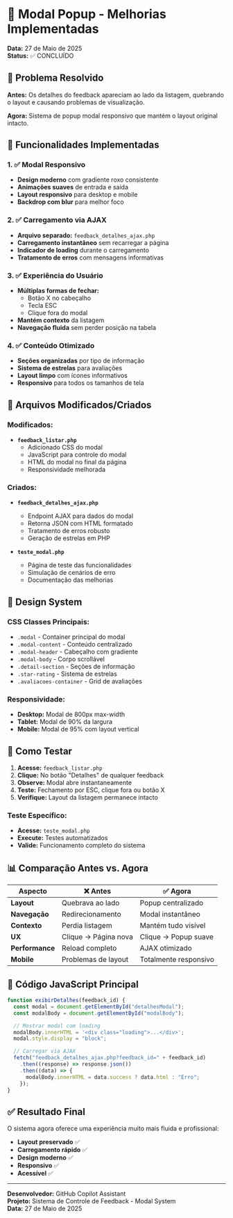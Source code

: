 # 🔧 Modal Popup - Melhorias Implementadas

**Data:** 27 de Maio de 2025  
**Status:** ✅ CONCLUÍDO

## 🎯 Problema Resolvido

**Antes:** Os detalhes do feedback apareciam ao lado da listagem, quebrando o layout e causando problemas de visualização.

**Agora:** Sistema de popup modal responsivo que mantém o layout original intacto.

## 🚀 Funcionalidades Implementadas

### 1. ✅ Modal Responsivo

- **Design moderno** com gradiente roxo consistente
- **Animações suaves** de entrada e saída
- **Layout responsivo** para desktop e mobile
- **Backdrop com blur** para melhor foco

### 2. ✅ Carregamento via AJAX

- **Arquivo separado:** `feedback_detalhes_ajax.php`
- **Carregamento instantâneo** sem recarregar a página
- **Indicador de loading** durante o carregamento
- **Tratamento de erros** com mensagens informativas

### 3. ✅ Experiência do Usuário

- **Múltiplas formas de fechar:**
  - Botão X no cabeçalho
  - Tecla ESC
  - Clique fora do modal
- **Mantém contexto** da listagem
- **Navegação fluida** sem perder posição na tabela

### 4. ✅ Conteúdo Otimizado

- **Seções organizadas** por tipo de informação
- **Sistema de estrelas** para avaliações
- **Layout limpo** com ícones informativos
- **Responsivo** para todos os tamanhos de tela

## 📁 Arquivos Modificados/Criados

### Modificados:

- **`feedback_listar.php`**
  - Adicionado CSS do modal
  - JavaScript para controle do modal
  - HTML do modal no final da página
  - Responsividade melhorada

### Criados:

- **`feedback_detalhes_ajax.php`**

  - Endpoint AJAX para dados do modal
  - Retorna JSON com HTML formatado
  - Tratamento de erros robusto
  - Geração de estrelas em PHP

- **`teste_modal.php`**
  - Página de teste das funcionalidades
  - Simulação de cenários de erro
  - Documentação das melhorias

## 🎨 Design System

### CSS Classes Principais:

- `.modal` - Container principal do modal
- `.modal-content` - Conteúdo centralizado
- `.modal-header` - Cabeçalho com gradiente
- `.modal-body` - Corpo scrollável
- `.detail-section` - Seções de informação
- `.star-rating` - Sistema de estrelas
- `.avaliacoes-container` - Grid de avaliações

### Responsividade:

- **Desktop:** Modal de 800px max-width
- **Tablet:** Modal de 90% da largura
- **Mobile:** Modal de 95% com layout vertical

## 🧪 Como Testar

1. **Acesse:** `feedback_listar.php`
2. **Clique:** No botão "Detalhes" de qualquer feedback
3. **Observe:** Modal abre instantaneamente
4. **Teste:** Fechamento por ESC, clique fora ou botão X
5. **Verifique:** Layout da listagem permanece intacto

### Teste Específico:

- **Acesse:** `teste_modal.php`
- **Execute:** Testes automatizados
- **Valide:** Funcionamento completo do sistema

## 📊 Comparação Antes vs. Agora

| Aspecto         | ❌ Antes             | ✅ Agora              |
| --------------- | -------------------- | --------------------- |
| **Layout**      | Quebrava ao lado     | Popup centralizado    |
| **Navegação**   | Redirecionamento     | Modal instantâneo     |
| **Contexto**    | Perdia listagem      | Mantém tudo visível   |
| **UX**          | Clique → Página nova | Clique → Popup suave  |
| **Performance** | Reload completo      | AJAX otimizado        |
| **Mobile**      | Problemas de layout  | Totalmente responsivo |

## 🔧 Código JavaScript Principal

```javascript
function exibirDetalhes(feedback_id) {
  const modal = document.getElementById("detalhesModal");
  const modalBody = document.getElementById("modalBody");

  // Mostrar modal com loading
  modalBody.innerHTML = '<div class="loading">...</div>';
  modal.style.display = "block";

  // Carregar via AJAX
  fetch("feedback_detalhes_ajax.php?feedback_id=" + feedback_id)
    .then((response) => response.json())
    .then((data) => {
      modalBody.innerHTML = data.success ? data.html : "Erro";
    });
}
```

## ✅ Resultado Final

O sistema agora oferece uma experiência muito mais fluida e profissional:

- **Layout preservado** ✅
- **Carregamento rápido** ✅
- **Design moderno** ✅
- **Responsivo** ✅
- **Acessível** ✅

---

**Desenvolvedor:** GitHub Copilot Assistant  
**Projeto:** Sistema de Controle de Feedback - Modal System  
**Data:** 27 de Maio de 2025

